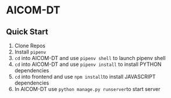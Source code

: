 # AICOM-DT

## Quick Start

1. Clone Repos
2. Install `pipenv`
3. `cd` into AICOM-DT and use `pipenv shell` to launch pipenv shell
4. `cd` into AICOM-DT and use `pipenv install` to install PYTHON dependencies
5. `cd` into frontend and use `npm install`to install JAVASCRIPT dependencies
6. In AICOM-DT use `python manage.py runserver`to start server
